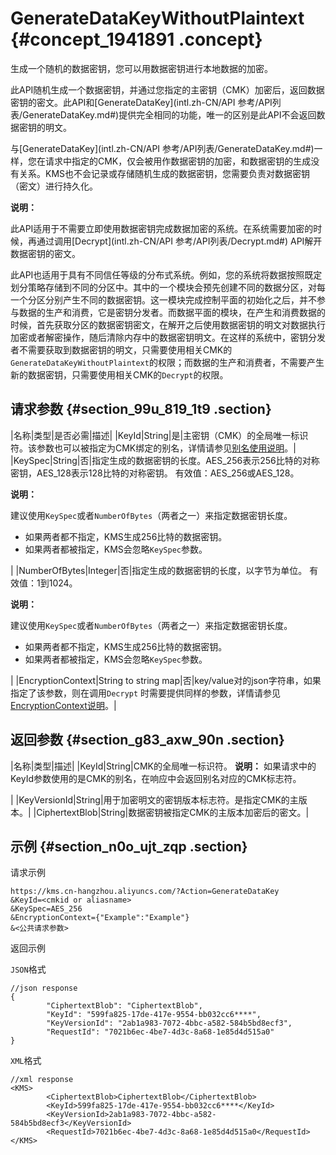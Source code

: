 # GenerateDataKeyWithoutPlaintext {#concept_1941891 .concept}

生成一个随机的数据密钥，您可以用数据密钥进行本地数据的加密。

此API随机生成一个数据密钥，并通过您指定的主密钥（CMK）加密后，返回数据密钥的密文。此API和[GenerateDataKey](intl.zh-CN/API 参考/API列表/GenerateDataKey.md#)提供完全相同的功能，唯一的区别是此API不会返回数据密钥的明文。

与[GenerateDataKey](intl.zh-CN/API 参考/API列表/GenerateDataKey.md#)一样，您在请求中指定的CMK，仅会被用作数据密钥的加密，和数据密钥的生成没有关系。KMS也不会记录或存储随机生成的数据密钥，您需要负责对数据密钥（密文）进行持久化。

**说明：** 

此API适用于不需要立即使用数据密钥完成数据加密的系统。在系统需要加密的时候，再通过调用[Decrypt](intl.zh-CN/API 参考/API列表/Decrypt.md#) API解开数据密钥的密文。

此API也适用于具有不同信任等级的分布式系统。例如，您的系统将数据按照既定划分策略存储到不同的分区中。其中的一个模块会预先创建不同的数据分区，对每一个分区分别产生不同的数据密钥。这一模块完成控制平面的初始化之后，并不参与数据的生产和消费，它是密钥分发者。而数据平面的模块，在产生和消费数据的时候，首先获取分区的数据密钥密文，在解开之后使用数据密钥的明文对数据执行加密或者解密操作，随后清除内存中的数据密钥明文。在这样的系统中，密钥分发者不需要获取到数据密钥的明文，只需要使用相关CMK的`GenerateDataKeyWithoutPlaintext`的权限；而数据的生产和消费者，不需要产生新的数据密钥，只需要使用相关CMK的`Decrypt`的权限。

## 请求参数 {#section_99u_819_1t9 .section}

|名称|类型|是否必需|描述|
|KeyId|String|是|主密钥（CMK）的全局唯一标识符。该参数也可以被指定为CMK绑定的别名，详情请参见[别名使用说明](../../../../intl.zh-CN/用户指南/别名使用说明.md#)。|
|KeySpec|String|否|指定生成的数据密钥的长度。AES\_256表示256比特的对称密钥，AES\_128表示128比特的对称密钥。 有效值：AES\_256或AES\_128。

 **说明：** 

建议使用`KeySpec`或者`NumberOfBytes`（两者之一）来指定数据密钥长度。

-   如果两者都不指定，KMS生成256比特的数据密钥。
-   如果两者都被指定，KMS会忽略`KeySpec`参数。

 |
|NumberOfBytes|Integer|否|指定生成的数据密钥的长度，以字节为单位。 有效值：1到1024。

 **说明：** 

建议使用`KeySpec`或者`NumberOfBytes`（两者之一）来指定数据密钥长度。

-   如果两者都不指定，KMS生成256比特的数据密钥。
-   如果两者都被指定，KMS会忽略`KeySpec`参数。

 |
|EncryptionContext|String to string map|否|key/value对的json字符串，如果指定了该参数，则在调用`Decrypt` 时需要提供同样的参数，详情请参见[EncryptionContext说明](../../../../intl.zh-CN/用户指南/EncryptionContext说明.md#)。|

## 返回参数 {#section_g83_axw_90n .section}

|名称|类型|描述|
|KeyId|String|CMK的全局唯一标识符。 **说明：** 如果请求中的KeyId参数使用的是CMK的别名，在响应中会返回别名对应的CMK标志符。

 |
|KeyVersionId|String|用于加密明文的密钥版本标志符。是指定CMK的主版本。|
|CiphertextBlob|String|数据密钥被指定CMK的主版本加密后的密文。|

## 示例 {#section_n0o_ujt_zqp .section}

请求示例

``` {#codeblock_5lq_orh_2k4}
https://kms.cn-hangzhou.aliyuncs.com/?Action=GenerateDataKey
&KeyId=<cmkid or aliasname>
&KeySpec=AES_256
&EncryptionContext={"Example":"Example"}
&<公共请求参数>
```

返回示例

`JSON`格式

``` {#codeblock_1uo_aas_d0i}
//json response
{
        "CiphertextBlob": "CiphertextBlob",
        "KeyId": "599fa825-17de-417e-9554-bb032cc6****",
        "KeyVersionId": "2ab1a983-7072-4bbc-a582-584b5bd8ecf3",
        "RequestId": "7021b6ec-4be7-4d3c-8a68-1e85d4d515a0"
}   
```

`XML`格式

``` {#codeblock_mp0_fge_dxo}
//xml response
<KMS>
        <CiphertextBlob>CiphertextBlob</CiphertextBlob>
        <KeyId>599fa825-17de-417e-9554-bb032cc6****</KeyId>
        <KeyVersionId>2ab1a983-7072-4bbc-a582-584b5bd8ecf3</KeyVersionId>
        <RequestId>7021b6ec-4be7-4d3c-8a68-1e85d4d515a0</RequestId>
</KMS>
```

